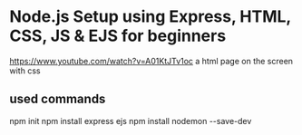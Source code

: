 # Node.js Setup using Express, HTML, CSS, JS & EJS for beginners
https://www.youtube.com/watch?v=A01KtJTv1oc
a html page on the screen with css

## used commands
npm init
npm install express ejs
npm install nodemon --save-dev